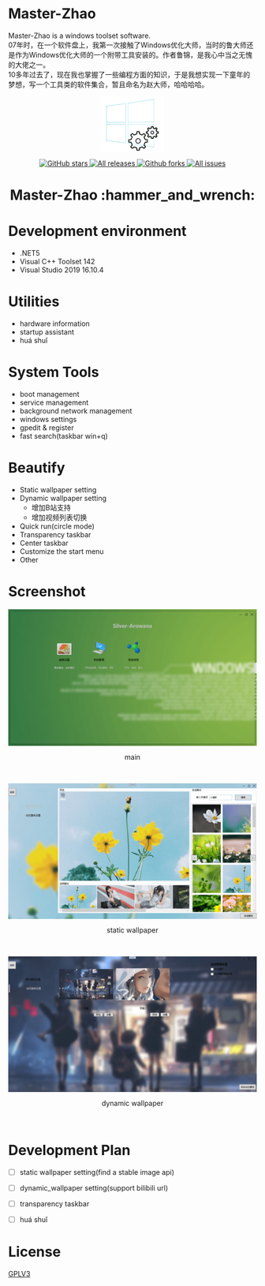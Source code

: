 # Master-Zhao
Master-Zhao is a windows toolset software.  
07年时，在一个软件盘上，我第一次接触了Windows优化大师，当时的鲁大师还是作为Windows优化大师的一个附带工具安装的。作者鲁锦，是我心中当之无愧的大佬之一。    
10多年过去了，现在我也掌握了一些编程方面的知识，于是我想实现一下童年的梦想，写一个工具类的软件集合，暂且命名为赵大师，哈哈哈哈。

<p align="center">
<a href="https://github.com/zhaotianff/Master-Zhao" target="_blank">
<img align="center" alt="Master-Zhao" src="logo.png" />
</a>
</p>
<p align="center">
<a href="https://github.com/zhaotianff/Master-Zhao/stargazers" target="_blank">
 <img alt="GitHub stars" src="https://img.shields.io/github/stars/zhaotianff/Master-Zhao.svg" />
</a>
<a href="https://github.com/zhaotianff/Master-Zhao/releases" target="_blank">
 <img alt="All releases" src="https://img.shields.io/github/downloads/zhaotianff/Master-Zhao/total.svg" />
</a>
<a href="https://github.com/zhaotianff/Master-Zhao/network/members" target="_blank">
 <img alt="Github forks" src="https://img.shields.io/github/forks/zhaotianff/Master-Zhao.svg" />
</a>
<a href="https://github.com/zhaotianff/Master-Zhao/issues" target="_blank">
 <img alt="All issues" src="https://img.shields.io/github/issues/zhaotianff/Master-Zhao.svg" />
</a>
</p>
<h1 align="center">Master-Zhao :hammer_and_wrench: </h1>

# Development environment
* .NET5
* Visual C++ Toolset 142
* Visual Studio 2019 16.10.4

# Utilities
* hardware information
* startup assistant
* huá shuǐ

# System Tools
* boot management
* service management
* background network management
* windows settings
* gpedit & register
* fast search(taskbar win+q)

# Beautify
* Static wallpaper setting
* Dynamic wallpaper setting
  * 增加B站支持
  * 增加视频列表切换
* Quick run(circle mode)
* Transparency taskbar
* Center taskbar
* Customize the start menu
* Other

# Screenshot
<p align="center">
 <img align="center" alt="start up" src="Screenshots/main.png" />
</p>
<p align="center">main</p>
<br/>

<p align="center">
 <img align="center" alt="static wallpaper" src="Screenshots/static_wallpaper.png" />
</p>
<p align="center">static wallpaper</p>
<br/>

<p align="center">
 <img align="center" alt="dynamic wallpaper" src="Screenshots/dynamic_wallpaper.png" />
</p>
<p align="center">dynamic wallpaper</p>
<br/>

# Development Plan
- [ ] static wallpaper setting(find a stable image api)
- [ ] dynamic_wallpaper setting(support bilibili url)
- [ ] transparency taskbar
- [ ] huá shuǐ


# License
[GPLV3](LICENSE)
